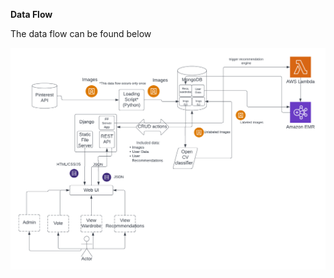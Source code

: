 **Data Flow**

The data flow can be found below

![alt text](./DataFlowFashionFinder.png "Data Flow")

